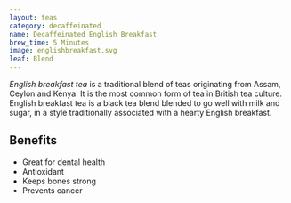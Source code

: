 ```yaml
---
layout: teas
category: decaffeinated
name: Decaffeinated English Breakfast
brew_time: 5 Minutes
image: englishbreakfast.svg
leaf: Blend
---
```


*English breakfast tea* is a traditional blend of teas originating from Assam, Ceylon and Kenya. It is the most common form of tea in British tea culture. English breakfast tea is a black tea blend blended to go well with milk and sugar, in a style traditionally associated with a hearty English breakfast.

## Benefits

- Great for dental health
- Antioxidant
- Keeps bones strong
- Prevents cancer